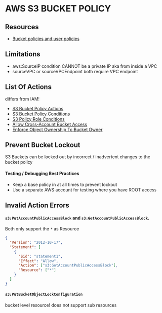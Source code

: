 # AWS S3 BUCKET POLICY

## Resources

- [Bucket policies and user policies](https://docs.aws.amazon.com/AmazonS3/latest/userguide/using-iam-policies.html)

## Limitations

- aws:SourceIP condition CANNOT be a private IP aka from inside a VPC
- sourceVPC or sourceVPCEndpoint both require VPC endpoint

## List Of Actions

differs from IAM!

- [S3 Bucket Policy Actions](https://docs.aws.amazon.com/AmazonS3/latest/dev/using-with-s3-actions.html)
- [S3 Bucket Policy Conditions](https://docs.aws.amazon.com/AmazonS3/latest/dev/amazon-s3-policy-keys.html)
- [S3 Policy Role Conditions](https://docs.aws.amazon.com/cognito/latest/developerguide/iam-roles.html)
- [Allow Cross-Account Bucket Access](https://aws.amazon.com/premiumsupport/knowledge-center/cross-account-access-s3/)
- [Enforce Object Ownership To Bucket Owner](https://aws.amazon.com/blogs/aws/amazon-s3-update-three-new-security-access-control-features/)

## Prevent Bucket Lockout

S3 Buckets can be locked out by incorrect / inadvertent changes to the bucket policy

#### Testing / Debugging Best Practices

- Keep a base policy in at all times to prevent lockout
- Use a separate AWS account for testing where you have ROOT access

## Invalid Action Errors

#### `s3:PutAccountPublicAccessBlock` and `s3:GetAccountPublicAccessBlock`.

Both only support the `*` as Resource

```json
{
  "Version": "2012-10-17",
  "Statement": [
    {
      "Sid": "statement1",
      "Effect": "Allow",
      "Action": ["s3:GetAccountPublicAccessBlock"],
      "Resource": ["*"]
    }
  ]
}
```

#### `s3:PutBucketObjectLockConfiguration`

bucket level resource! does not support sub resources
